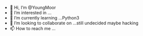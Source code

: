 - 👋 Hi, I’m @YoungMoor
- 👀 I’m interested in ...
- 🌱 I’m currently learning ...Python3
- 💞️ I’m looking to collaborate on ...still undecided maybe hacking
- 📫 How to reach me ...

<!---
YoungMoor/YoungMoor is a ✨ special ✨ repository because its `README.md` (this file) appears on your GitHub profile.
You can click the Preview link to take a look at your changes.
--->
